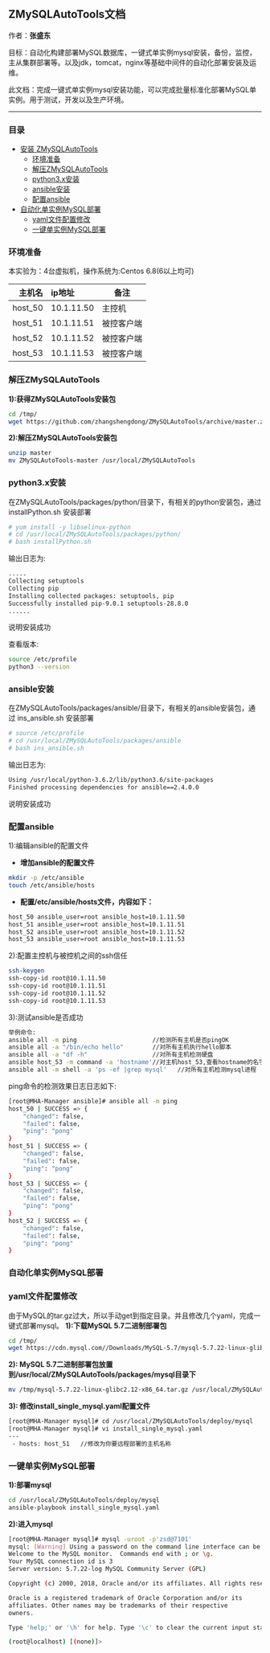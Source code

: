 ## ZMySQLAutoTools文档

作者：**张盛东**

目标：自动化构建部署MySQL数据库，一键式单实例mysql安装，备份，监控，主从集群部署等。以及jdk，tomcat，nginx等基础中间件的自动化部署安装及运维。

此文档：完成一键式单实例mysql安装功能，可以完成批量标准化部署MySQL单实例。用于测试，开发以及生产环境。

---
### 目录
- [安装 ZMySQLAutoTools](#安装ZMySQLAutoTools)
  - [环境准备](#环境准备)
  - [解压ZMySQLAutoTools](#解压ZMySQLAutoTools)
  - [python3.x安装](#python3.x安装)
  - [ansible安装](#ansible安装)
  - [配置ansible](#配置ansible)
-  [自动化单实例MySQL部署](#自动化单实例MySQL部署)
   - [yaml文件配置修改](#yaml文件配置修改)
   - [一键单实例MySQL部署](#一键单实例MySQL部署)

### 环境准备
本实验为：4台虚拟机，操作系统为:Centos 6.8(6以上均可)

   **主机名**     | **ip地址**         | **备注**   |
   ---------------:|:-------------------|--------------|
   host_50           | 10.1.11.50     |主控机    |
   host_51          | 10.1.11.51     |被控客户端   |
   host_52          |10.1.11.52               |被控客户端   |
   host_53          |10.1.11.53               |被控客户端   |


### 解压ZMySQLAutoTools

**1):获得ZMySQLAutoTools安装包**
```bash
cd /tmp/
wget https://github.com/zhangshengdong/ZMySQLAutoTools/archive/master.zip
```
**2):解压ZMySQLAutoTools安装包**
```bash
unzip master
mv ZMySQLAutoTools-master /usr/local/ZMySQLAutoTools
```

### python3.x安装
在ZMySQLAutoTools/packages/python/目录下，有相关的python安装包，通过 installPython.sh 安装部署
```bash
# yum install -y libselinux-python
# cd /usr/local/ZMySQLAutoTools/packages/python/
# bash installPython.sh
```

输出日志为:
```bash
.....
Collecting setuptools
Collecting pip
Installing collected packages: setuptools, pip
Successfully installed pip-9.0.1 setuptools-28.8.0
......
```
说明安装成功

查看版本:
```bash
source /etc/profile
python3 --version
```
### ansible安装
在ZMySQLAutoTools/packages/ansible/目录下，有相关的ansible安装包，通过 ins_ansible.sh 安装部署
```bash
# source /etc/profile
# cd /usr/local/ZMySQLAutoTools/packages/ansible
# bash ins_ansible.sh
```

输出日志为:
```bash
Using /usr/local/python-3.6.2/lib/python3.6/site-packages
Finished processing dependencies for ansible==2.4.0.0
```
说明安装成功

### 配置ansible
1):编辑ansible的配置文件
+ **增加ansible的配置文件**
```bash
mkdir -p /etc/ansible
touch /etc/ansible/hosts
```
+ **配置/etc/ansible/hosts文件，内容如下：**
```bash
host_50 ansible_user=root ansible_host=10.1.11.50
host_51 ansible_user=root ansible_host=10.1.11.51
host_52 ansible_user=root ansible_host=10.1.11.52
host_53 ansible_user=root ansible_host=10.1.11.53
```
2):配置主控机与被控机之间的ssh信任
```bash
ssh-keygen
ssh-copy-id root@10.1.11.50
ssh-copy-id root@10.1.11.51
ssh-copy-id root@10.1.11.52
ssh-copy-id root@10.1.11.53
```
3):测试ansible是否成功
```bash
举例命令:
ansible all -m ping                     //检测所有主机是否pingOK
ansible all -a "/bin/echo hello"        //对所有主机执行hello脚本
ansible all -a "df -h"                  //对所有主机检测硬盘
ansible host_53 -m command -a 'hostname'//对主机host_53,查看hostname的名字
ansible all -m shell -a 'ps -ef |grep mysql'   //对所有主机检测mysql进程
```
ping命令的检测效果日志日志如下:
```bash
[root@MHA-Manager ansible]# ansible all -m ping
host_50 | SUCCESS => {
    "changed": false,
    "failed": false,
    "ping": "pong"
}
host_51 | SUCCESS => {
    "changed": false,
    "failed": false,
    "ping": "pong"
}
host_53 | SUCCESS => {
    "changed": false,
    "failed": false,
    "ping": "pong"
}
host_52 | SUCCESS => {
    "changed": false,
    "failed": false,
    "ping": "pong"
}
```

### 自动化单实例MySQL部署
### yaml文件配置修改
由于MySQL的tar.gz过大，所以手动get到指定目录。并且修改几个yaml，完成一键式部署mysql。
**1):下载MySQL 5.7二进制部署包**
```bash
cd /tmp/
wget https://cdn.mysql.com//Downloads/MySQL-5.7/mysql-5.7.22-linux-glibc2.12-x86_64.tar.gz
```
**2): MySQL 5.7二进制部署包放置到/usr/local/ZMySQLAutoTools/packages/mysql目录下**
```bash
mv /tmp/mysql-5.7.22-linux-glibc2.12-x86_64.tar.gz /usr/local/ZMySQLAutoTools/packages/mysql/
```
**3): 修改install_single_mysql.yaml配置文件**
```bash
[root@MHA-Manager mysql]# cd /usr/local/ZMySQLAutoTools/deploy/mysql
[root@MHA-Manager mysql]# vi install_single_mysql.yaml
---
 - hosts: host_51   //修改为你要远程部署的主机名称
```
### 一键单实例MySQL部署
**1):部署mysql**
```bash
cd /usr/local/ZMySQLAutoTools/deploy/mysql
ansible-playbook install_single_mysql.yaml
```
**2):进入mysql**
```bash
[root@MHA-Manager mysql]# mysql -uroot -p'zsd@7101'
mysql: [Warning] Using a password on the command line interface can be insecure.
Welcome to the MySQL monitor.  Commands end with ; or \g.
Your MySQL connection id is 3
Server version: 5.7.22-log MySQL Community Server (GPL)

Copyright (c) 2000, 2018, Oracle and/or its affiliates. All rights reserved.

Oracle is a registered trademark of Oracle Corporation and/or its
affiliates. Other names may be trademarks of their respective
owners.

Type 'help;' or '\h' for help. Type '\c' to clear the current input statement.

(root@localhost) [(none)]> 
```
